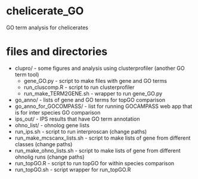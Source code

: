 # chelicerate_GO
GO term analysis for chelicerates

# files and directories
- clupro/ - some figures and analysis using clusterprofiler (another GO term tool) 
	- gene_GO.py - script to make files with gene and GO terms
	- run_cluscomp.R - script to run clusterprofiler
	- run_make_TERM2GENE.sh - wrapper to run gene_GO.py
- go_anno/ - lists of gene and GO terms for topGO comparison
- go_anno_for_GOCOMPASS/ - list for running GOCAMPASS web app that is for inter species GO comparison
- ips_out/ - IPS results that have GO term annotation
- ohno_list/ - ohnolog gene lists
- run_ips.sh - script to run interproscan (change paths)
- run_make_mcscanx_lists.sh - script to make lists of gene from different classes (change paths)
- run_make_ohno_lists.sh - script to make lists of gene from different ohnolig runs (change paths)
- run_topGO.R - script to run topGO for within species comparison
- run_topGO.sh - script wrapper for run_topGO.R

